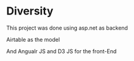 # Diversity
This project was done using asp.net as backend

Airtable as the model

And Angualr JS and D3 JS for the front-End
